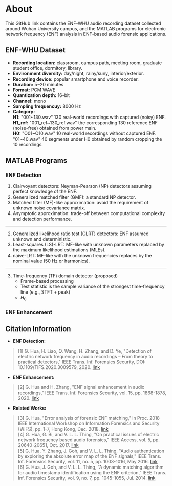 # About

This GitHub link contains the ENF-WHU audio recording dataset collected around Wuhan University campus, and the MATLAB programs for electronic network frequency (ENF) analysis in ENF-based audio forensic applications.

## ENF-WHU Dataset
- **Recording location:** classroom, campus path, meeting room, graduate student office, dormitory, library.
- **Environment diversity:** day/night, rainy/suny, interior/exterior.
- **Recording device:** popular smartphone and voice recorder.
- **Duration:** 5~20 minutes
- **Format:** PCM WAVE
- **Quantization depth:** 16-bit
- **Channel:** mono
- **Sampling frequencuy:** 8000 Hz
- **Category:**<br>
  **H1:** "001\~130.wav" 130 real-world recordings with captured (noisy) ENF.<br>
  **H1_ref:** "001_ref\~130_ref.wav" the corresponding 130 reference ENF (noise-free) obtained from power main.<br>
  **H0:** "O01\~O10.wav" 10 real-world recordings without captured ENF. "01\~40.wav" 40 segments under H0 obtained by random cropping the 10 recordings.

## MATLAB Programs
### ENF Detection
1. Clairvoyant detectors: Neyman-Pearson (NP) detectors assuming perfect knowledge of the ENF.
  1. Generalized matched filter (GMF): a standard NP detector.
  2. Matched filter (MF)-like approximation: avoid the requirement of unknown noise covariance matrix.
  3. Asymptotic approximation: trade-off between computational complexity and detection performance.
---
2. Generalized likelihood ratio test (GLRT) detectors: ENF assumed unknown and deterministic.
  1. Least-squares (LS)-LRT: MF-like with unknown parameters replaced by the maximum likelihood estimations (MLEs).
  2. naive-LRT: MF-like with the unknown frequencies replaces by the nominal value (50 Hz or harmonics).
---
3. Time-frequency (TF) domain detector (proposed)
    - Frame-based processing
    - Test statistic is the sample variance of the strongest time-frequency line (e.g., STFT + peak)
    - $H_0$


### ENF Enhancement

## Citation Information
- **ENF Detection:**
 > \[1] G. Hua, H. Liao, Q. Wang, H. Zhang, and D. Ye, "Detection of electric network frequency in audio recordings – From theory to practical detectors," IEEE Trans. Inf. Forensics Security, DOI: 10.1109/TIFS.2020.3009579, 2020. [link](https://ieeexplore.ieee.org/document/9143185)
- **ENF Enhancement:**
 > \[2] G. Hua and H. Zhang, "ENF signal enhancement in audio recordings," IEEE Trans. Inf. Forensics Security, vol. 15, pp. 1868-1878, 2020. [link](https://ieeexplore.ieee.org/document/8894138)
- **Related Works:**
 > \[3] G. Hua, "Error analysis of forensic ENF matching," in Proc. 2018 IEEE International Workshop on Information Forensics and Security (WIFS), pp. 1-7, Hong Kong, Dec. 2018. [link](https://ieeexplore.ieee.org/document/8630786)<br>
 > \[4] G. Hua, G. Bi, and V. L. L. Thing, "On practical issues of electric network frequency based audio forensics," IEEE Access, vol. 5, pp. 20640-20651, Oct. 2017. [link](https://ieeexplore.ieee.org/document/7807225)<br>
 > \[5] G. Hua, Y. Zhang, J. Goh, and V. L. L. Thing, "Audio authentication by exploring the absolute error map of the ENF signals," IEEE Trans. Inf. Forensics Security, vol. 11, no. 5, pp. 1003-1016, May 2016. [link](https://ieeexplore.ieee.org/document/7378470)<br>
 > \[6] G. Hua, J. Goh, and V. L. L. Thing, “A dynamic matching algorithm for audio timestamp identification using the ENF criterion,” IEEE Trans. Inf. Forensics Security, vol. 9, no. 7, pp. 1045-1055, Jul. 2014. [link](https://ieeexplore.ieee.org/document/6808537)


